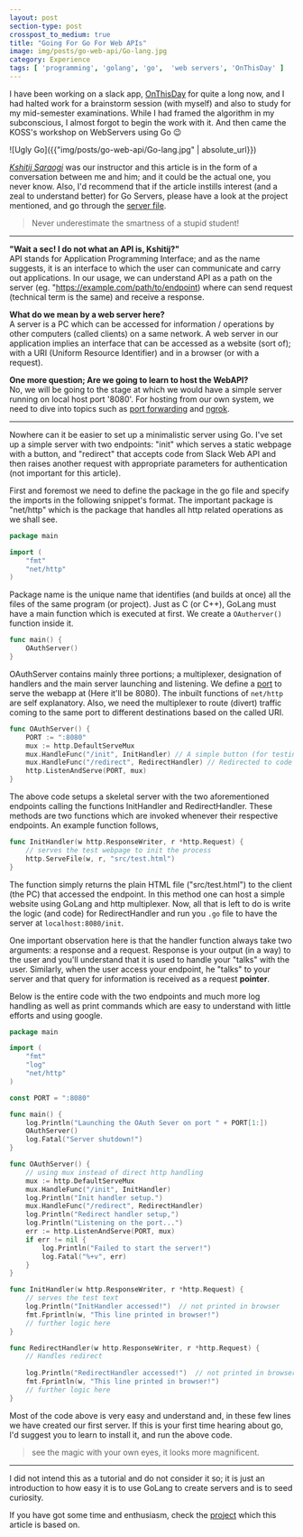 ```yaml
---
layout: post
section-type: post
crosspost_to_medium: true
title: "Going For Go For Web APIs"
image: img/posts/go-web-api/Go-lang.jpg
category: Experience
tags: [ 'programming', 'golang', 'go',  'web servers', 'OnThisDay' ]
---
```

I have been working on a slack app, [OnThisDay](https://github.com/thealphadollar/OnThisDay) for quite a long now, and I had
halted work for a brainstorm session (with myself) and also to study for my mid-semester examinations. While I had framed
the algorithm in my subconscious, I almost forgot to begin the work with it. And then came the KOSS's workshop on WebServers 
using Go :wink:

![Ugly Go]({{"img/posts/go-web-api/Go-lang.jpg" | absolute_url}})

[_Kshitij Saraogi_](https://github.com/kshitij10496) was our instructor and this article is in the form of a conversation between
me and him; and it could be the actual one, you never know. Also, I'd recommend that if the article instills interest (and a zeal to understand better) for Go Servers,
please have a look at the project mentioned, and go through the [server file]().

> Never underestimate the smartness of a stupid student! 

---
**"Wait a sec! I do not what an API is, Kshitij?"**<br/>
API stands for Application Programming Interface; and as the name suggests, it is an interface
to which the user can communicate and carry out applications. In our usage, we can understand API as a path on the server
(eg. "https://example.com/path/to/endpoint) where can send request (technical term is the same) and receive a response.

**What do we mean by a web server here?**<br/>
A server is a PC which can be accessed for information / operations by other computers (called clients) on a same network.
A web server in our application implies an interface that can be accessed as a website (sort of); with a URI (Uniform Resource Identifier) and in a browser (or with a request).

**One more question; Are we going to learn to host the WebAPI?**<br/>
No, we will be going to the stage at which we would have a simple server running on local host port '8080'. For hosting from our own system,
we need to dive into topics such as [port forwarding](https://en.wikipedia.org/wiki/Port_forwarding) and [ngrok](https://ngrok.com/).

---
Nowhere can it be easier to set up a minimalistic server using Go. I've set up a simple server with two endpoints: "init"
which serves a static webpage with a button, and "redirect" that accepts code from Slack Web API and then raises another request
with appropriate parameters for authentication (not important for this article).
 
First and foremost we need to define the package in the go file and specify the imports in the following snippet's format. The important
package is "net/http" which is the package that handles all http related operations as we shall see.

```go
package main

import (
    "fmt"
    "net/http"
)
```

Package name is the unique name that identifies (and builds at once) all the files of the same program (or project). Just as
C (or C++), GoLang must have a main function which is executed at first. We create a `OAutherver()` function inside it.

```go
func main() {
    OAuthServer()
}
```

OAuthServer contains mainly three portions; a multiplexer, designation of handlers and the main server launching and listening. 
We define a [port](https://en.wikipedia.org/wiki/Port_(computer_networking)) to serve the webapp at (Here it'll be 8080). The 
inbuilt functions of `net/http` are self explanatory. Also, we need the multiplexer to route (divert) traffic coming to the same
port to different destinations based on the called URI.

```go
func OAuthServer() {
    PORT := ":8080" 
    mux := http.DefaultServeMux
    mux.HandleFunc("/init", InitHandler) // A simple button (for testing)
    mux.HandleFunc("/redirect", RedirectHandler) // Redirected to code here, IMP
    http.ListenAndServe(PORT, mux)
}
```

The above code setups a skeletal server with the two aforementioned endpoints calling the functions InitHandler and RedirectHandler.
These methods are two functions which are invoked whenever their respective endpoints. An example function follows,

```go
func InitHandler(w http.ResponseWriter, r *http.Request) {
    // serves the test webpage to init the process
    http.ServeFile(w, r, "src/test.html")
}
```

The function simply returns the plain HTML file ("src/test.html") to the client (the PC) that accessed the endpoint. In this method one can host a 
simple website using GoLang and http multiplexer. Now, all that is left to do is write the logic (and code) for RedirectHandler and run you
`.go` file to have the server at `localhost:8080/init`.

One important observation here is that the handler function always take two arguments: a response and a request. Response is
your output (in a way) to the user and you'll understand that it is used to handle your "talks" with the user. Similarly, when
the user access your endpoint, he "talks" to your server and that query for information is received as a request **pointer**.

Below is the entire code with the two endpoints and much more log handling as well as print commands which are easy to understand
with little efforts and using google.

```go
package main

import (
    "fmt"
    "log"
    "net/http"
)

const PORT = ":8080"

func main() {
    log.Println("Launching the OAuth Sever on port " + PORT[1:])
    OAuthServer()
    log.Fatal("Server shutdown!")
}

func OAuthServer() {
    // using mux instead of direct http handling
    mux := http.DefaultServeMux
    mux.HandleFunc("/init", InitHandler)
    log.Println("Init handler setup.")
    mux.HandleFunc("/redirect", RedirectHandler)
    log.Println("Redirect handler setup,")
    log.Println("Listening on the port...")
    err := http.ListenAndServe(PORT, mux)
    if err != nil {
        log.Println("Failed to start the server!")
        log.Fatal("%+v", err)
    }
}

func InitHandler(w http.ResponseWriter, r *http.Request) {
    // serves the test text
    log.Println("InitHandler accessed!")  // not printed in browser
    fmt.Fprintln(w, "This line printed in browser!")
    // further logic here
}

func RedirectHandler(w http.ResponseWriter, r *http.Request) {
    // Handles redirect
    
    log.Println("RedirectHandler accessed!")  // not printed in browser
    fmt.Fprintln(w, "This line printed in browser!")
    // further logic here
}
```

Most of the code above is very easy and understand and, in these few lines we have created our first server. If this is your
first time hearing about go, I'd suggest you to learn to install it, and run the above code.
 
> see the magic with your own eyes, it looks more magnificent.

---

I did not intend this as a tutorial and do not consider it so; it is just an introduction to how easy it is to use GoLang to 
create servers and is to seed curiosity. 

If you have got some time and enthusiasm, check the [project](github.com/thealphadollar/OnThisDay) which this article is based on.
